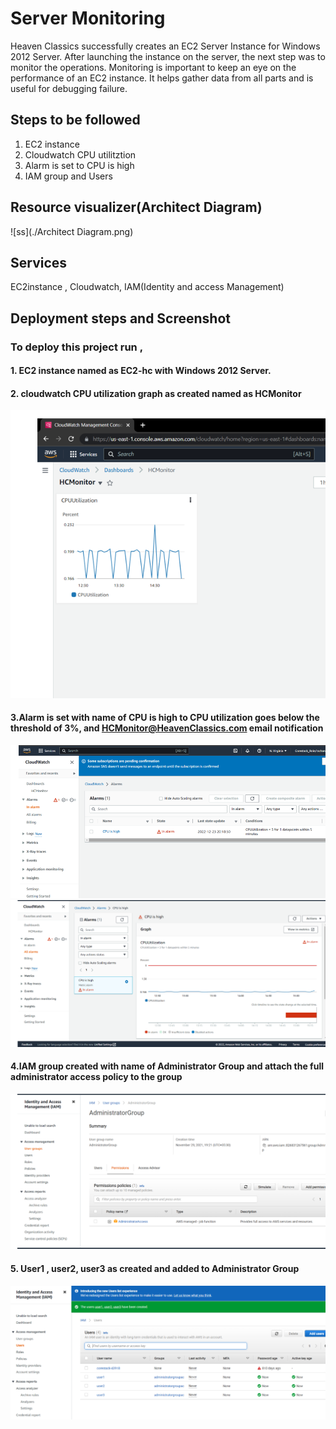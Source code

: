 # Server Monitoring

Heaven Classics successfully creates an EC2 Server Instance for Windows 2012 Server. After launching the instance on the server, the next step was to monitor the operations.
Monitoring is important to keep an eye on the performance of an EC2 instance. It helps gather data from all parts and is useful for debugging failure.

## Steps to be followed

1.  EC2 instance
2.  Cloudwatch CPU utilitztion
3.  Alarm is set to CPU is high
4.  IAM group and Users

## Resource visualizer(Architect Diagram)

![ss](./Architect Diagram.png)

## Services

EC2instance , Cloudwatch, IAM(Identity and access Management)

## Deployment steps and Screenshot

### To deploy this project run ,

#### 1. EC2 instance named as EC2-hc with Windows 2012 Server.

#### 2. cloudwatch CPU utilization graph as created named as HCMonitor

![ss](./image/5.png)

#### 3.Alarm is set with name of CPU is high to CPU utilization goes below the threshold of 3%, and HCMonitor@HeavenClassics.com email notification

![ss](./image/4.png)
![ss](./image/3.png)

#### 4.IAM group created with name of Administrator Group and attach the full administrator access policy to the group

![ss](./image/2.png)

#### 5. User1 , user2, user3 as created and added to Administrator Group

![ss](./image/1.png)
